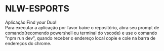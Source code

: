 # NLW-ESPORTS
 Aplicação Find your Duo! <br>
Para executar a aplicação por favor baixe o repositório, abra seu prompt de comando(recomendo powershell ou terminal do vscode) e use o comando "npm run dev", quando receber o endereço local copie e cole na barra de endereços do chrome.
